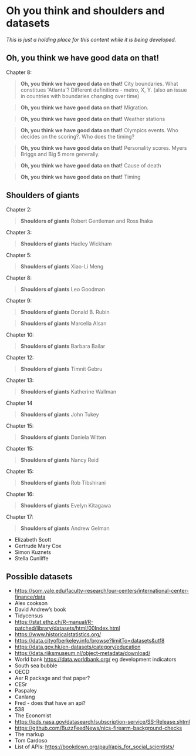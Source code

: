 
# Oh you think and shoulders and datasets

*This is just a holding place for this content while it is being developed.*

## Oh, you think we have good data on that!

Chapter 8:

> **Oh, you think we have good data on that!** City boundaries. What constitues 'Atlanta'? Different definitions - metro, X, Y. (also an issue in countries with boundaries changing over time)



> **Oh, you think we have good data on that!** Migration.

> **Oh, you think we have good data on that!** Weather stations 

> **Oh, you think we have good data on that!** Olympics events. Who decides on the scoring?. Who does the timing?

> **Oh, you think we have good data on that!** Personality scores. Myers Briggs and Big 5 more generally.

> **Oh, you think we have good data on that!** Cause of death


> **Oh, you think we have good data on that!** Timing


## Shoulders of giants




Chapter 2: 

> **Shoulders of giants** Robert Gentleman and Ross Ihaka

Chapter 3: 

> **Shoulders of giants** Hadley Wickham

Chapter 5:

> **Shoulders of giants** Xiao-Li Meng

Chapter 8:

> **Shoulders of giants** Leo Goodman

Chapter 9:

> **Shoulders of giants** Donald B. Rubin

> **Shoulders of giants** Marcella Alsan

Chapter 10:

> **Shoulders of giants** Barbara Bailar

Chapter 12:

> **Shoulders of giants** Timnit Gebru

Chapter 13:

> **Shoulders of giants** Katherine Wallman

Chapter 14

> **Shoulders of giants** John Tukey

Chapter 15:

> **Shoulders of giants** Daniela Witten

Chapter 15:

> **Shoulders of giants** Nancy Reid

Chapter 15:

> **Shoulders of giants** Rob Tibshirani

Chapter 16:

> **Shoulders of giants** Evelyn Kitagawa

Chapter 17:

> **Shoulders of giants** Andrew Gelman



- Elizabeth Scott
- Gertrude Mary Cox
- Simon Kuznets
- Stella Cunliffe






## Possible datasets

- https://som.yale.edu/faculty-research/our-centers/international-center-finance/data
- Alex cookson
- David Andrew’s book
- Tidycensus
- https://stat.ethz.ch/R-manual/R-patched/library/datasets/html/00Index.html
- https://www.historicalstatistics.org/
- https://data.cityofberkeley.info/browse?limitTo=datasets&utf8
- https://data.gov.hk/en-datasets/category/education
- https://data.rijksmuseum.nl/object-metadata/download/
- World bank https://data.worldbank.org/ eg development indicators
- South sea bubble
- OECD 
- Aer R package and that paper?
- CESr
- Paspaley
- Canlang
- Fred - does that have an api?
- 538
- The Economist
- https://pds.nasa.gov/datasearch/subscription-service/SS-Release.shtml
- https://github.com/BuzzFeedNews/nics-firearm-background-checks
- The markup
- Tom Cardoso 
- List of APIs: https://bookdown.org/paul/apis_for_social_scientists/


